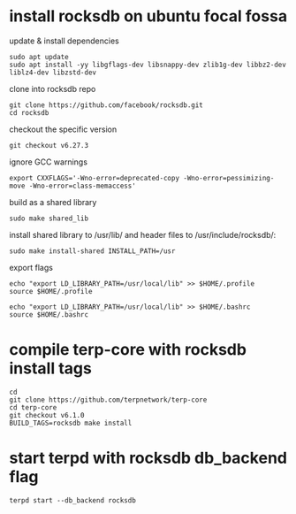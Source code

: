 # install rocksdb on ubuntu focal fossa

update & install dependencies
```
sudo apt update
sudo apt install -yy libgflags-dev libsnappy-dev zlib1g-dev libbz2-dev liblz4-dev libzstd-dev
```

clone into rocksdb repo
```
git clone https://github.com/facebook/rocksdb.git
cd rocksdb
```

checkout the specific version
```
git checkout v6.27.3
```

ignore GCC warnings
```
export CXXFLAGS='-Wno-error=deprecated-copy -Wno-error=pessimizing-move -Wno-error=class-memaccess'
```

build as a shared library
```
sudo make shared_lib
```

install shared library to /usr/lib/ and header files to /usr/include/rocksdb/:
```
sudo make install-shared INSTALL_PATH=/usr
```

export flags
```
echo "export LD_LIBRARY_PATH=/usr/local/lib" >> $HOME/.profile
source $HOME/.profile
```
```
echo "export LD_LIBRARY_PATH=/usr/local/lib" >> $HOME/.bashrc
source $HOME/.bashrc
```

# compile terp-core with rocksdb install tags
```
cd
git clone https://github.com/terpnetwork/terp-core
cd terp-core
git checkout v6.1.0
BUILD_TAGS=rocksdb make install
```

# start terpd with rocksdb db_backend flag
```
terpd start --db_backend rocksdb
```
